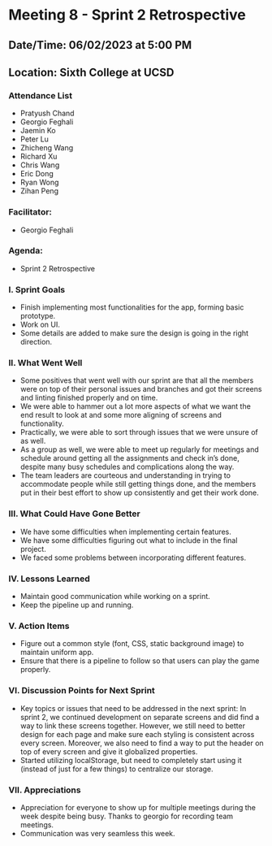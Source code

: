 # Meeting 8 - Sprint 2 Retrospective
## Date/Time: 06/02/2023 at 5:00 PM
## Location: Sixth College at UCSD

### Attendance List
- Pratyush Chand
- Georgio Feghali
- Jaemin Ko
- Peter Lu
- Zhicheng Wang
- Richard Xu
- Chris Wang
- Eric Dong
- Ryan Wong
- Zihan Peng

### Facilitator: 
- Georgio Feghali

### Agenda:
- Sprint 2 Retrospective

### I. Sprint Goals
- Finish implementing most functionalities for the app, forming basic prototype.
- Work on UI.
- Some details are added to make sure the design is going in the right direction.

### II. What Went Well
- Some positives that went well with our sprint are that all the members were on top of their personal issues and branches and got their screens and linting finished properly and on time.
- We were able to hammer out a lot more aspects of what we want the end result to look at and some more aligning of screens and functionality.
- Practically, we were able to sort through issues that we were unsure of as well.
- As a group as well, we were able to meet up regularly for meetings and schedule around getting all the assignments and check in’s done, despite many busy schedules and complications along the way.
- The team leaders are courteous and understanding in trying to accommodate people while still getting things done, and the members put in their best effort to show up consistently and get their work done.

### III. What Could Have Gone Better
- We have some difficulties when implementing certain features.
- We have some difficulties figuring out what to include in the final project.
- We faced some problems between incorporating different features.

### IV. Lessons Learned
- Maintain good communication while working on a sprint.
- Keep the pipeline up and running.

### V. Action Items
- Figure out a common style (font, CSS, static background image) to maintain uniform app.
- Ensure that there is a pipeline to follow so that users can play the game properly.

### VI. Discussion Points for Next Sprint
- Key topics or issues that need to be addressed in the next sprint: In sprint 2, we continued development on separate screens and did find a way to link these screens together. However, we still need to better design for each page and make sure each styling is consistent across every screen. Moreover, we also need to find a way to put the header on top of every screen and give it globalized properties.
- Started utilizing localStorage, but need to completely start using it (instead of just for a few things) to centralize our storage.

### VII. Appreciations
- Appreciation for everyone to show up for multiple meetings during the week despite being busy. Thanks to georgio for recording team meetings.
- Communication was very seamless this week.

